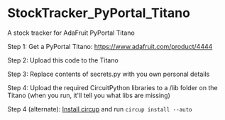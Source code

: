 # StockTracker_PyPortal_Titano
 A stock tracker for AdaFruit PyPortal Titano

Step 1: Get a PyPortal Titano:
https://www.adafruit.com/product/4444

Step 2: Upload this code to the Titano

Step 3: Replace contents of secrets.py with you own personal details

Step 4: Upload the required CircuitPython libraries to a /lib folder on the Titano (when you run, it'll tell you what libs are missing)

Step 4 (alternate): [Install circup](https://github.com/adafruit/circup#id1) and run `circup install --auto`
